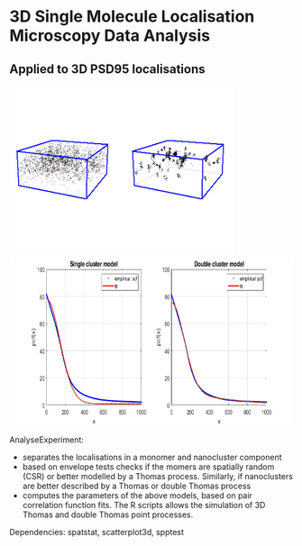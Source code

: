 # 3D Single Molecule Localisation Microscopy Data Analysis 
## Applied to 3D PSD95 localisations

<img src=CleanedData.png width="400" height="300"><img src=Sample.png width="550" height="300">

AnalyseExperiment:
- separates the localisations in a monomer and nanocluster component
- based on envelope tests checks if the momers are spatially random (CSR) or better modelled by a Thomas process. Similarly, if nanoclusters are better described by a Thomas or double Thomas process
- computes the parameters of the above models, based on pair correlation function fits.
The R scripts allows the simulation of 3D Thomas and double Thomas point processes.

Dependencies: spatstat, scatterplot3d, spptest 


